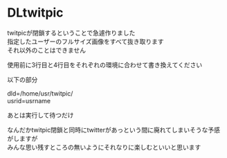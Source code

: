 DLtwitpic
=========

twitpicが閉鎖するということで急遽作りました  
指定したユーザーのフルサイズ画像をすべて抜き取ります  
それ以外のことはできません  

使用前に3行目と4行目をそれぞれの環境に合わせて書き換えてください  

以下の部分  

dld=/home/usr/twitpic/  
usrid=usrname  

あとは実行して待つだけ  

なんだかtwitpic閉鎖と同時にtwitterがあっという間に廃れてしまいそうな予感がしますが  
みんな思い残すところの無いようにそれなりに楽しむといいと思います  
